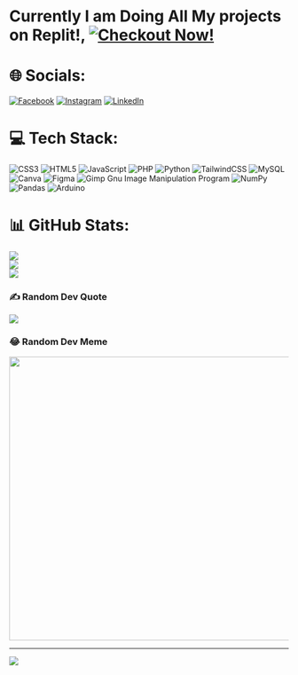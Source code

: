 # Currently I am Doing All My projects on Replit!, [![Checkout Now!](https://img.shields.io/badge/Replit----blue?style=for-the-badge&logo=artifacthub)](https://replit.com/@rith1x) 
# 🌐 Socials:
[![Facebook](https://img.shields.io/badge/Facebook-%231877F2.svg?logo=Facebook&logoColor=white)](https://facebook.com/rith1x) [![Instagram](https://img.shields.io/badge/Instagram-%23E4405F.svg?logo=Instagram&logoColor=white)](https://instagram.com/rith1x) [![LinkedIn](https://img.shields.io/badge/LinkedIn-%230077B5.svg?logo=linkedin&logoColor=white)](https://linkedin.com/in/kiruthikkumar) 

# 💻 Tech Stack:
![CSS3](https://img.shields.io/badge/css3-%231572B6.svg?style=for-the-badge&logo=css3&logoColor=white) ![HTML5](https://img.shields.io/badge/html5-%23E34F26.svg?style=for-the-badge&logo=html5&logoColor=white) ![JavaScript](https://img.shields.io/badge/javascript-%23323330.svg?style=for-the-badge&logo=javascript&logoColor=%23F7DF1E) ![PHP](https://img.shields.io/badge/php-%23777BB4.svg?style=for-the-badge&logo=php&logoColor=white) ![Python](https://img.shields.io/badge/python-3670A0?style=for-the-badge&logo=python&logoColor=ffdd54) ![TailwindCSS](https://img.shields.io/badge/tailwindcss-%2338B2AC.svg?style=for-the-badge&logo=tailwind-css&logoColor=white) ![MySQL](https://img.shields.io/badge/mysql-%2300f.svg?style=for-the-badge&logo=mysql&logoColor=white) ![Canva](https://img.shields.io/badge/Canva-%2300C4CC.svg?style=for-the-badge&logo=Canva&logoColor=white) 	![Figma](https://img.shields.io/badge/figma-%23F24E1E.svg?style=for-the-badge&logo=figma&logoColor=white) ![Gimp Gnu Image Manipulation Program](https://img.shields.io/badge/Gimp-657D8B?style=for-the-badge&logo=gimp&logoColor=FFFFFF) ![NumPy](https://img.shields.io/badge/numpy-%23013243.svg?style=for-the-badge&logo=numpy&logoColor=white) ![Pandas](https://img.shields.io/badge/pandas-%23150458.svg?style=for-the-badge&logo=pandas&logoColor=white) ![Arduino](https://img.shields.io/badge/-Arduino-00979D?style=for-the-badge&logo=Arduino&logoColor=white)
# 📊 GitHub Stats:
![](https://github-readme-stats.vercel.app/api?username=rith1x&theme=dark&hide_border=false&include_all_commits=false&count_private=false)<br/>
![](https://github-readme-streak-stats.herokuapp.com/?user=rith1x&theme=dark&hide_border=false)<br/>
![](https://github-readme-stats.vercel.app/api/top-langs/?username=rith1x&theme=dark&hide_border=false&include_all_commits=false&count_private=false&layout=compact)

### ✍️ Random Dev Quote
![](https://quotes-github-readme.vercel.app/api?type=vetical&theme=radical)

### 😂 Random Dev Meme
<img src="https://random-memer.herokuapp.com/" width="512px"/>

---
[![](https://visitcount.itsvg.in/api?id=rith1x&icon=0&color=0)](https://visitcount.itsvg.in)

<!-- Proudly created with GPRM ( https://gprm.itsvg.in ) -->
